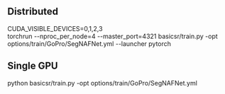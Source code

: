 ## Distributed
CUDA_VISIBLE_DEVICES=0,1,2,3 \
torchrun --nproc_per_node=4 --master_port=4321 basicsr/train.py -opt options/train/GoPro/SegNAFNet.yml --launcher pytorch

## Single GPU
python basicsr/train.py -opt options/train/GoPro/SegNAFNet.yml